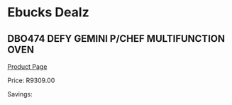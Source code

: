 
# Ebucks Dealz
## DBO474 DEFY GEMINI P/CHEF MULTIFUNCTION OVEN
[Product Page](https://www.ebucks.com/web/shop/productSelected.do?prodId=1232914831&catId=704989856)

Price: R9309.00

Savings: 


	